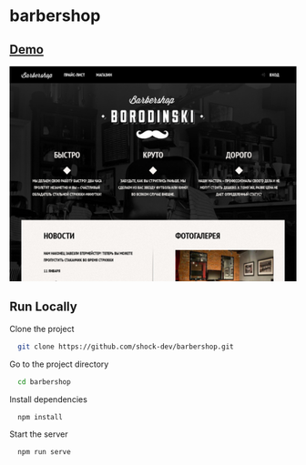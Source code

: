 # barbershop

## [Demo](https://barbershop-tau.vercel.app/)
![Barbershop](./screen.jpg)

## Run Locally

Clone the project

```bash
  git clone https://github.com/shock-dev/barbershop.git
```

Go to the project directory

```bash
  cd barbershop
```

Install dependencies

```bash
  npm install
```

Start the server

```bash
  npm run serve
```
